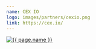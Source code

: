```yaml
---
name: CEX IO
logo: images/partners/cexio.png
link: https://cex.io/
---
```


<a class="sixteen wide mobile five wide tablet three wide computer column inverted partner-div" href="{{ page.link }}">
    <img src="{{ page.logo }}" alt="{{ page.name }}" class="ui large image">
</a>